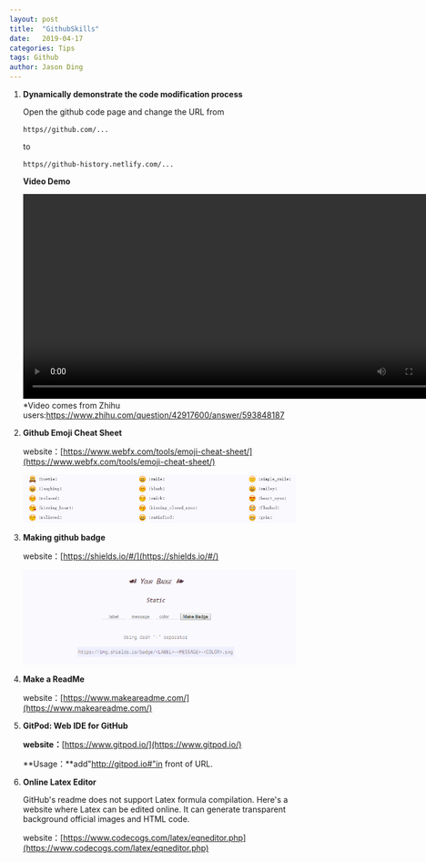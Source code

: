 ```yaml
---
layout: post
title:  "GithubSkills"
date:   2019-04-17
categories: Tips
tags: Github
author: Jason Ding
---
```





1. **Dynamically demonstrate the code modification process**

   Open the github code page and change the URL from

   ```
   https//github.com/...
   ```

   to

   ```
   https//github-history.netlify.com/...
   ```

   **Video Demo**

   <video src="https://zhihuxiazai.com/storage/downloader/videos/1077934316742447104/hd.mp4?attname=1077934316742447104.hd.mp4" width="750" height="360"
   controls="controls"></video> 
   *Video comes from Zhihu users:https://www.zhihu.com/question/42917600/answer/593848187



2. **Github Emoji Cheat Sheet**

   website：[https://www.webfx.com/tools/emoji-cheat-sheet/](https://www.webfx.com/tools/emoji-cheat-sheet/)

   ![](https://raw.githubusercontent.com/Sardingfish/Sardingfish.github.io/master/image/Others/Emoji.png)



3. **Making github badge**

   website：[https://shields.io/#/](https://shields.io/#/)

   ![](https://raw.githubusercontent.com/Sardingfish/Sardingfish.github.io/master/image/Others/badge.png)

4. **Make a ReadMe**

   website：[https://www.makeareadme.com/](https://www.makeareadme.com/)

5. **GitPod: Web IDE for GitHub**

   **website：**[https://www.gitpod.io/](https://www.gitpod.io/)

   **Usage：**add"http://gitpod.io#"in front of URL.


6. **Online Latex Editor**

   GitHub's readme does not support Latex formula compilation. Here's a website where Latex can be edited online. It can generate transparent background official images and HTML code.

   website：[https://www.codecogs.com/latex/eqneditor.php](https://www.codecogs.com/latex/eqneditor.php)